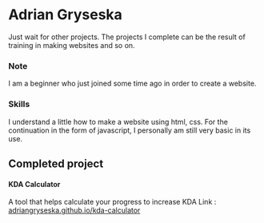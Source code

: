 # Adrian Gryseska
Just wait for other projects. The projects I complete can be the result of training in making websites and so on. 

### Note
I am a beginner who just joined some time ago in order to create a website. 

### Skills
I understand a little how to make a website using html, css. For the continuation in the form of javascript, I personally am still very basic in its use. 

## Completed project 
#### KDA Calculator<br>
A tool that helps calculate your progress to increase KDA 
Link : <a link href="https://adriangryseska.github.io/kda-calculator">adriangryseska.github.io/kda-calculator</a>
